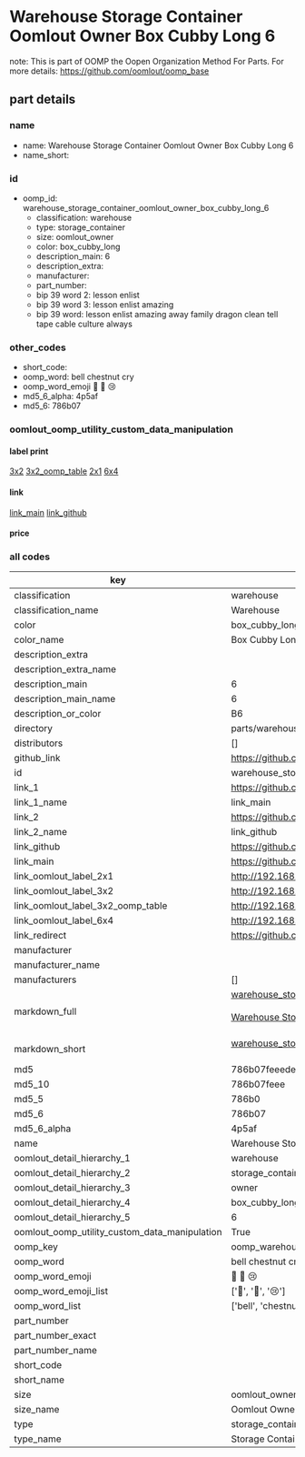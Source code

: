 # Warehouse Storage Container Oomlout Owner Box Cubby Long 6  

note: This is part of OOMP the Oopen Organization Method For Parts. For more details: https://github.com/oomlout/oomp_base

##  part details
  







### name
* name: Warehouse Storage Container Oomlout Owner Box Cubby Long 6
* name_short: 
### id
* oomp_id: warehouse_storage_container_oomlout_owner_box_cubby_long_6
  * classification: warehouse
  * type: storage_container
  * size: oomlout_owner
  * color: box_cubby_long
  * description_main: 6
  * description_extra: 
  * manufacturer: 
  * part_number: 
  * bip 39 word 2: lesson enlist
  * bip 39 word 3: lesson enlist amazing
  * bip 39 word: lesson enlist amazing away family dragon clean tell tape cable culture always

### other_codes
* short_code: 
* oomp_word: bell chestnut cry
* oomp_word_emoji :bell: :chestnut: :cry:
* md5_6_alpha: 4p5af
* md5_6: 786b07






### oomlout_oomp_utility_custom_data_manipulation
#### label print
[3x2](http://192.168.1.245:1112/?label=oomp%204p5af)
[3x2_oomp_table](http://192.168.1.108:1112/?label=oomp%204p5af)
[2x1](http://192.168.1.242:1112/?label=oomp%204p5af)
[6x4](http://192.168.1.55:1112/?label=oomp%204p5af)    

#### link

[link_main](https://github.com/oomlout/oomlout_oomp_version_1_messy/tree/main/parts/warehouse_storage_container_oomlout_owner_box_cubby_long_6) [link_github](https://github.com/oomlout/oomlout_oomp_version_1_messy/tree/main/parts/warehouse_storage_container_oomlout_owner_box_cubby_long_6)                             

#### price







### all codes 
| key | value |  
| --- | --- |  
| classification | warehouse |  
| classification_name | Warehouse |  
| color | box_cubby_long |  
| color_name | Box Cubby Long |  
| description_extra |  |  
| description_extra_name |  |  
| description_main | 6 |  
| description_main_name | 6 |  
| description_or_color | B6 |  
| directory | parts/warehouse_storage_container_oomlout_owner_box_cubby_long_6 |  
| distributors | [] |  
| github_link | https://github.com/oomlout/oomlout_oomp_part_src/tree/main/parts/warehouse_storage_container_oomlout_owner_box_cubby_long_6 |  
| id | warehouse_storage_container_oomlout_owner_box_cubby_long_6 |  
| link_1 | https://github.com/oomlout/oomlout_oomp_version_1_messy/tree/main/parts/warehouse_storage_container_oomlout_owner_box_cubby_long_6 |  
| link_1_name | link_main |  
| link_2 | https://github.com/oomlout/oomlout_oomp_version_1_messy/tree/main/parts/warehouse_storage_container_oomlout_owner_box_cubby_long_6 |  
| link_2_name | link_github |  
| link_github | https://github.com/oomlout/oomlout_oomp_version_1_messy/tree/main/parts/warehouse_storage_container_oomlout_owner_box_cubby_long_6 |  
| link_main | https://github.com/oomlout/oomlout_oomp_version_1_messy/tree/main/parts/warehouse_storage_container_oomlout_owner_box_cubby_long_6 |  
| link_oomlout_label_2x1 | http://192.168.1.242:1112/?label=oomp%204p5af |  
| link_oomlout_label_3x2 | http://192.168.1.245:1112/?label=oomp%204p5af |  
| link_oomlout_label_3x2_oomp_table | http://192.168.1.108:1112/?label=oomp%204p5af |  
| link_oomlout_label_6x4 | http://192.168.1.55:1112/?label=oomp%204p5af |  
| link_redirect | https://github.com/oomlout/oomlout_oomp_version_1_messy/tree/main/parts/warehouse_storage_container_oomlout_owner_box_cubby_long_6 |  
| manufacturer |  |  
| manufacturer_name |  |  
| manufacturers | [] |  
| markdown_full | [warehouse_storage_container_oomlout_owner_box_cubby_long_6](none)<br>[](none)<br>[Warehouse Storage Container Oomlout Owner Box Cubby Long 6](none)<br><br> |  
| markdown_short | [warehouse_storage_container_oomlout_owner_box_cubby_long_6](none)<br><br> |  
| md5 | 786b07feeedec549082941060f92b403 |  
| md5_10 | 786b07feee |  
| md5_5 | 786b0 |  
| md5_6 | 786b07 |  
| md5_6_alpha | 4p5af |  
| name | Warehouse Storage Container Oomlout Owner Box Cubby Long 6 |  
| oomlout_detail_hierarchy_1 | warehouse |  
| oomlout_detail_hierarchy_2 | storage_container |  
| oomlout_detail_hierarchy_3 | owner |  
| oomlout_detail_hierarchy_4 | box_cubby_long |  
| oomlout_detail_hierarchy_5 | 6 |  
| oomlout_oomp_utility_custom_data_manipulation | True |  
| oomp_key | oomp_warehouse_storage_container_oomlout_owner_box_cubby_long_6 |  
| oomp_word | bell chestnut cry |  
| oomp_word_emoji | :bell: :chestnut: :cry: |  
| oomp_word_emoji_list | [':bell:', ':chestnut:', ':cry:'] |  
| oomp_word_list | ['bell', 'chestnut', 'cry'] |  
| part_number |  |  
| part_number_exact |  |  
| part_number_name |  |  
| short_code |  |  
| short_name |  |  
| size | oomlout_owner |  
| size_name | Oomlout Owner |  
| type | storage_container |  
| type_name | Storage Container |  

